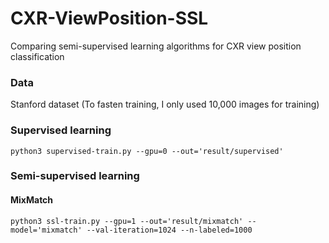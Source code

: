 # CXR-ViewPosition-SSL
Comparing semi-supervised learning algorithms for CXR view position classification          
### Data
Stanford dataset (To fasten training, I only used 10,000 images for training)

### Supervised learning
```
python3 supervised-train.py --gpu=0 --out='result/supervised' 
```

### Semi-supervised learning
#### MixMatch
```
python3 ssl-train.py --gpu=1 --out='result/mixmatch' --model='mixmatch' --val-iteration=1024 --n-labeled=1000 
```
